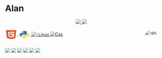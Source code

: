 # Alan  


<div align="center">
            <a href="https://github.com/alan_pnda">
            <img height="180em" src="https://github-readme-stats.vercel.app/api?username=Pnda0&show_icons=true&theme=dark&include_all_commits=true&count_private=true"/>
            <img height="180em" src="https://github-readme-stats.vercel.app/api/top-langs/?username=Pnda0&layout=compact&langs_count=7&theme=dark"/>
          </div>

  
  <div style="display: inline_block"><br>
  <img align="center" alt="-HTML" height="30" width="40" src="https://raw.githubusercontent.com/devicons/devicon/master/icons/html5/html5-original.svg">
  <img align="center" alt="-Python" height="30" width="40" src="https://raw.githubusercontent.com/devicons/devicon/master/icons/python/python-original.svg">
  <img align="center" alt="-Linux" height="30" width="40" src="https://cdn.jsdelivr.net/gh/devicons/devicon/icons/linux/linux-original.svg">    
  <img aling='center' alt='Css' height='30' width='40'  src="https://cdn.jsdelivr.net/gh/devicons/devicon/icons/css3/css3-original.svg">
  <img align="right" alt="-pic" height="150" style="border-radius:50px;" src="https://i.pinimg.com/564x/61/e1/62/61e162f2a02ca15d66b73a4fd1cbc420.jpg">       
</div>
  
  ##
  
 
  <div>          
  <a href="https://www.instagram.com/p_ndaaa/" target="_blank"><img src="https://img.shields.io/badge/-Instagram-%23E4405F?style=for-the-badge&logo=instagram&logoColor=white" target="_blank"></a>
  <a href="https://discord.gg/Pnda0#9434" target="_blank"> <img src="https://img.shields.io/badge/Discord-7289DA?style=for-the-badge&logo=discord&logoColor=white" target="_blank"></a> 
  <a href = "mailto:alan_carvalho2015@hotmail.com"><img src="https://img.shields.io/badge/-Gmail-%23333?style=for-the-badge&logo=gmail&logoColor=white" target="_blank"></a>
  <a href="https://www.linkedin.com/in/alan-ribeiro-b862ab206/" target="_blank"><img src="https://img.shields.io/badge/-LinkedIn-%230077B5?style=for-the-badge&logo=linkedin&logoColor=white" target="_blank"></a>
  <a href="https://steamcommunity.com/profiles/76561198173658521/" target="_blank"><img src="https://img.shields.io/badge/Steam-000000?style=for-the-badge&logo=steam&logoColor=white" target="_blank"></a>
    <a href="https://open.spotify.com/user/224okxtmhofv7ebelahuu455a?si=db337add80614265" target="_blank"> <img src='https://img.shields.io/badge/Spotify-1ED760?&style=for-the-badge&logo=spotify&logoColor=white'> </a>
  
